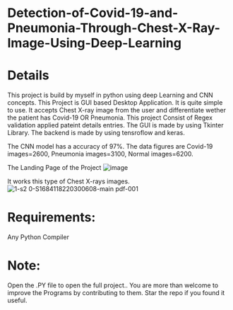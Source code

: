 # Detection-of-Covid-19-and-Pneumonia-Through-Chest-X-Ray-Image-Using-Deep-Learning

# Details
This project is build by myself in python using deep Learning and CNN concepts. This Project is GUI based Desktop Application. It is quite simple to use. It accepts Chest X-ray image from the user and differentiate wether the patient has Covid-19 OR Pneumonia. This project Consist of Regex validation applied pateint details entries. The GUI is made by using Tkinter Library. The backend is made by using tensroflow and keras.

The CNN model has a accuracy of 97%. The data figures are Covid-19 images=2600, Pneumonia images=3100, Normal images=6200.

The Landing Page of the Project
![image](https://user-images.githubusercontent.com/72974690/120773212-8ed48700-c53a-11eb-841f-6f669fa19aa9.png)

It works this type of Chest X-rays images.
![1-s2 0-S1684118220300608-main pdf-001](https://user-images.githubusercontent.com/72974690/120773263-9e53d000-c53a-11eb-951e-14b264183344.jpg)


# Requirements:
Any Python Compiler

# Note:
Open the .PY file to open the full project.. You are more than welcome to improve the Programs by contributing to them. Star the repo if you found it useful.
